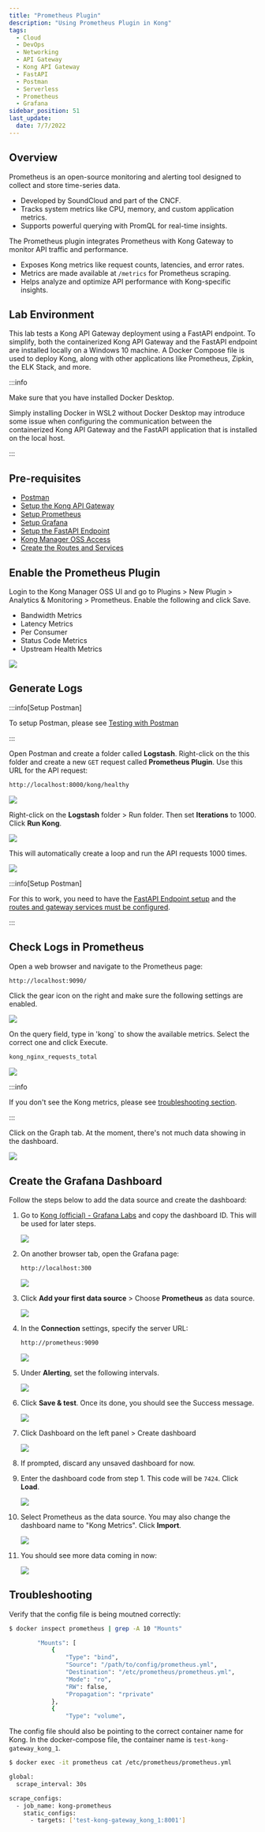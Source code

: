 ```yaml
---
title: "Prometheus Plugin"
description: "Using Prometheus Plugin in Kong"
tags: 
  - Cloud
  - DevOps
  - Networking 
  - API Gateway
  - Kong API Gateway
  - FastAPI 
  - Postman
  - Serverless
  - Prometheus
  - Grafana
sidebar_position: 51
last_update:
  date: 7/7/2022
---
```



## Overview 

Prometheus is an open-source monitoring and alerting tool designed to collect and store time-series data.  

- Developed by SoundCloud and part of the CNCF.  
- Tracks system metrics like CPU, memory, and custom application metrics.  
- Supports powerful querying with PromQL for real-time insights.  

The Prometheus plugin integrates Prometheus with Kong Gateway to monitor API traffic and performance.  

- Exposes Kong metrics like request counts, latencies, and error rates.  
- Metrics are made available at `/metrics` for Prometheus scraping.  
- Helps analyze and optimize API performance with Kong-specific insights.  

## Lab Environment

This lab tests a Kong API Gateway deployment using a FastAPI endpoint. To simplify, both the containerized Kong API Gateway and the FastAPI endpoint are installed locally on a Windows 10 machine. A Docker Compose file is used to deploy Kong, along with other applications like Prometheus, Zipkin, the ELK Stack, and more.

:::info 

Make sure that you have installed Docker Desktop. 

Simply installing Docker in WSL2 without Docker Desktop may introduce some issue when configuring the communication between the containerized Kong API Gateway and the FastAPI application that is installed on the local host.

:::

## Pre-requisites 

- [Postman](https://www.postman.com/downloads/)
- [Setup the Kong API Gateway](/docs/021-Software-Engineering/017-Kong-API-Gateway/015-Containerized-Kong-and-Other-Apps.md)
- [Setup Prometheus](/docs/021-Software-Engineering/017-Kong-API-Gateway/015-Containerized-Kong-and-Other-Apps.md#lab-environment)
- [Setup Grafana](/docs/021-Software-Engineering/017-Kong-API-Gateway/015-Containerized-Kong-and-Other-Apps.md#lab-environment)
- [Setup the FastAPI Endpoint](/docs/021-Software-Engineering/017-Kong-API-Gateway/016-Testing-wth-an-FastAPI-Endpoint.md#setup-the-api-endpoint)
- [Kong Manager OSS Access](/docs/021-Software-Engineering/017-Kong-API-Gateway/015-Containerized-Kong-and-Other-Apps.md)
- [Create the Routes and Services](/docs/021-Software-Engineering/017-Kong-API-Gateway/016-Testing-wth-an-FastAPI-Endpoint.md)
<!-- - [Create the Consumer](/docs/021-Software-Engineering/017-Kong-API-Gateway/017-Consumers-Plugins-Upstreams.md#create-the-kong-consumer) -->

## Enable the Prometheus Plugin 

Login to the Kong Manager OSS UI and go to Plugins > New Plugin > Analytics & Monitoring > Prometheus. 
Enable the following and click Save.

- Bandwidth Metrics
- Latency Metrics
- Per Consumer
- Status Code Metrics
- Upstream Health Metrics

![](/img/docs/12052024-prometheus-plugin-2.png)

## Generate Logs 

:::info[Setup Postman]

To setup Postman, please see [Testing with Postman](/docs/021-Software-Engineering/017-Kong-API-Gateway/016-Testing-wth-an-FastAPI-Endpoint.md#testing-with-postman)

:::

Open Postman and create a folder called **Logstash**. Right-click on the this folder and create a new `GET` request called **Prometheus Plugin**. Use this URL for the API request:

```bash
http://localhost:8000/kong/healthy 
```

![](/img/docs/12052024-prometheus-postman-request.png)

Right-click on the **Logstash** folder > Run folder. Then set **Iterations** to 1000. Click **Run Kong**.

![](/img/docs/12052024-prometheus-postman-request-run.png)

This will automatically create a loop and run the API requests 1000 times.

![](/img/docs/12052024-prometheus-postman-request-run-1000.png)


:::info[Setup Postman]

For this to work, you need to have the [FastAPI Endpoint setup](/docs/021-Software-Engineering/017-Kong-API-Gateway/016-Testing-wth-an-FastAPI-Endpoint.md#setup-the-api-endpoint) and the [routes and gateway services must be configured](/docs/021-Software-Engineering/017-Kong-API-Gateway/016-Testing-wth-an-FastAPI-Endpoint.md).

:::


## Check Logs in Prometheus

Open a web browser and navigate to the Prometheus page:

```bash
http://localhost:9090/
```

Click the gear icon on the right and make sure the following settings are enabled. 

![](/img/docs/12052024-prometheus-grafana-enabled-toggles.png)

On the query field, type in 'kong` to show the available metrics. Select the correct one and click Execute.

```bash
kong_nginx_requests_total
```


![](/img/docs/12052024-prometheus-grafana-autocomplete-kong-metrics.png)


:::info 

If you don't see the Kong metrics, please see [troubleshooting section](#troubleshooting).

:::


Click on the Graph tab. At the moment, there's not much data showing in the dashboard.

![](/img/docs/12052024-prometheus-grafana-autocomplete-kong-metrics-graph-2.png)



## Create the Grafana Dashboard

Follow the steps below to add the data source and create the dashboard:

1. Go to [Kong (official) - Grafana Labs](https://grafana.com/grafana/dashboards/7424-kong-official/) and copy the dashboard ID. This will be used for later steps.

    ![](/img/docs/12052024-prometheus-grafana-copy-id.png)


2. On another browser tab, open the Grafana page:

    ```bash
    http://localhost:300    
    ```

    ![](/img/docs/12052024-prometheus-grafana-landing-page.png)

3. Click **Add your first data source** > Choose **Prometheus** as data source.

    ![](/img/docs/12052024-prometheus-grafana-add-data-source.png)

4. In the **Connection** settings, specify the server URL:

    ```bash
    http://prometheus:9090 
    ```

    ![](/img/docs/12052024-prometheus-grafana-add-server-url-2.png)


5. Under **Alerting**, set the following intervals.

    ![](/img/docs/12052024-prometheus-grafana-set-intervals.png)

6. Click **Save & test**. Once its done, you should see the Success message.

    ![](/img/docs/12052024-prometheus-grafana-run-and-test.png)

7. Click Dashboard on the left panel > Create dashboard

    ![](/img/docs/12052024-prometheus-grafana-left-panel-create-dashboard.png)

8. If prompted, discard any unsaved dashboard for now. 

9. Enter the dashboard code from step 1. This code will be `7424`. Click **Load**.

    ![](/img/docs/12052024-prometheus-grafana-load-7424.png)

10. Select Prometheus as the data source. You may also change the dashboard name to "Kong Metrics". Click **Import**.

    ![](/img/docs/12052024-prometheus-grafana-imported-7424-2.png)

11. You should see more data coming in now:

    ![](/img/docs/12052024-prometheus-grafana-data-coming-in.png)



## Troubleshooting

Verify that the config file is being moutned correctly:

```bash
$ docker inspect prometheus | grep -A 10 "Mounts"

        "Mounts": [
            {
                "Type": "bind",
                "Source": "/path/to/config/prometheus.yml",
                "Destination": "/etc/prometheus/prometheus.yml",
                "Mode": "ro",
                "RW": false,
                "Propagation": "rprivate"
            },
            {
                "Type": "volume", 
```

The config file should also be pointing to the correct container name for Kong. In the docker-compose file, the container name is `test-kong-gateway_kong_1`.

```bash
$ docker exec -it prometheus cat /etc/prometheus/prometheus.yml

global:
  scrape_interval: 30s

scrape_configs:
  - job_name: kong-prometheus
    static_configs:
      - targets: ['test-kong-gateway_kong_1:8001'] 
```